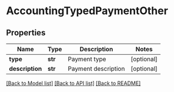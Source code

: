 # AccountingTypedPaymentOther

## Properties
Name | Type | Description | Notes
------------ | ------------- | ------------- | -------------
**type** | **str** | Payment type | [optional] 
**description** | **str** | Payment description | [optional] 

[[Back to Model list]](../README.md#documentation-for-models) [[Back to API list]](../README.md#documentation-for-api-endpoints) [[Back to README]](../README.md)


